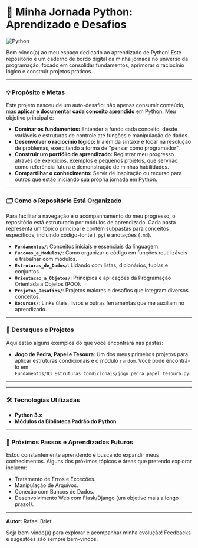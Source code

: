 # 🐍 Minha Jornada Python: Aprendizado e Desafios

![Python](https://img.shields.io/badge/python-3776AB?style=for-the-badge&logo=python&logoColor=white)

Bem-vindo(a) ao meu espaço dedicado ao aprendizado de Python! Este repositório é um caderno de bordo digital da minha jornada no universo da programação, focado em consolidar fundamentos, aprimorar o raciocínio lógico e construir projetos práticos.

---

### 💡 Propósito e Metas

Este projeto nasceu de um auto-desafio: não apenas consumir conteúdo, mas **aplicar e documentar cada conceito aprendido** em Python. Meu objetivo principal é:

* **Dominar os fundamentos:** Entender a fundo cada conceito, desde variáveis e estruturas de controle até funções e manipulação de dados.
* **Desenvolver o raciocínio lógico:** Ir além da sintaxe e focar na resolução de problemas, exercitando a forma de "pensar como programador".
* **Construir um portfólio de aprendizado:** Registrar meu progresso através de exercícios, exemplos e pequenos projetos, que servirão como referência futura e demonstração de minhas habilidades.
* **Compartilhar o conhecimento:** Servir de inspiração ou recurso para outros que estão iniciando sua própria jornada em Python.

---

### 🗂️ Como o Repositório Está Organizado

Para facilitar a navegação e o acompanhamento do meu progresso, o repositório está estruturado por módulos de aprendizado. Cada pasta representa um tópico principal e contém subpastas para conceitos específicos, incluindo código-fonte (`.py`) e anotações (`.md`).

* **`Fundamentos/`**: Conceitos iniciais e essenciais da linguagem.
* **`Funcoes_e_Modulos/`**: Como organizar o código em funções reutilizáveis e trabalhar com módulos.
* **`Estruturas_de_Dados/`**: Lidando com listas, dicionários, tuplas e conjuntos.
* **`Orientacao_a_Objetos/`**: Princípios e aplicações da Programação Orientada a Objetos (POO).
* **`Projetos_Desafios/`**: Projetos maiores e desafios que integram diversos conceitos.
* **`Recursos/`**: Links úteis, livros e outras ferramentas que me auxiliam no aprendizado.

---

### 🚀 Destaques e Projetos

Aqui estão alguns exemplos do que você encontrará nas pastas:

* **Jogo de Pedra, Papel e Tesoura**: Um dos meus primeiros projetos para aplicar estruturas condicionais e o módulo `random`. Você pode encontrá-lo em `Fundamentos/03_Estruturas_Condicionais/jogo_pedra_papel_tesoura.py`.
* **

---

### 🛠️ Tecnologias Utilizadas

* **Python 3.x**
* **Módulos da Biblioteca Padrão do Python**

---

### 🌱 Próximos Passos e Aprendizados Futuros

Estou constantemente aprendendo e buscando expandir meus conhecimentos. Alguns dos próximos tópicos e áreas que pretendo explorar incluem:

* Tratamento de Erros e Exceções.
* Manipulação de Arquivos.
* Conexão com Bancos de Dados.
* Desenvolvimento Web com Flask/Django (um objetivo mais a longo prazo!).

---

**Autor:** Rafael Briet

Seja bem-vindo(a) para explorar e acompanhar minha evolução! Feedbacks e sugestões são sempre bem-vindos.
